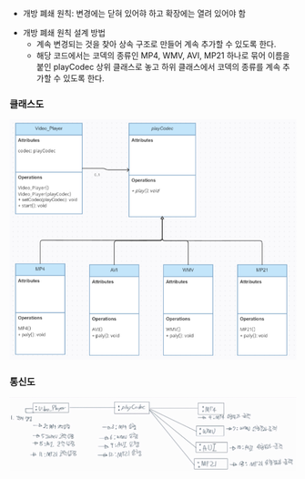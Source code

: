 + 개방 폐쇄 원칙: 변경에는 닫혀 있어햐 하고 확장에는 열려 있어야 함
- 개방 폐쇄 원칙 설계 방법
  - 계속 변경되는 것을 찾아 상속 구조로 만들어 계속 추가할 수 있도록 한다.
  - 해당 코드에서는 코덱의 종류인 MP4, WMV, AVI, MP21 하나로 묶어 이름을 붙인 playCodec 상위 클래스로 놓고 하위 클래스에서 코덱의 종류를 계속 추가할 수 있도록 한다. 

### 클래스도
![OCP UML class](./OCP.png)

### 통신도
![OCP UML class](./OCP.jpg)

